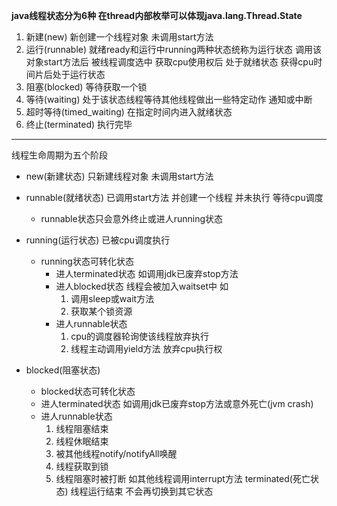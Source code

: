 **java线程状态分为6种 在thread内部枚举可以体现java.lang.Thread.State**
1. 新建(new) 新创建一个线程对象 未调用start方法
2. 运行(runnable) 就绪ready和运行中running两种状态统称为运行状态
调用该对象start方法后 被线程调度选中 获取cpu使用权后 处于就绪状态 获得cpu时间片后处于运行状态
3. 阻塞(blocked) 等待获取一个锁
4. 等待(waiting) 处于该状态线程等待其他线程做出一些特定动作 通知或中断
5. 超时等待(timed_waiting) 在指定时间内进入就绪状态
6. 终止(terminated) 执行完毕
***
线程生命周期为五个阶段

+ new(新建状态) 只新建线程对象 未调用start方法

+ runnable(就绪状态) 已调用start方法 并创建一个线程 并未执行 等待cpu调度
    + runnable状态只会意外终止或进人running状态

+ running(运行状态) 已被cpu调度执行
    + running状态可转化状态 
        + 进人terminated状态 如调用jdk已废弃stop方法
        + 进人blocked状态 线程会被加入waitset中 如
            1. 调用sleep或wait方法
            2. 获取某个锁资源
        + 进人runnable状态
            1. cpu的调度器轮询使该线程放弃执行 
            2. 线程主动调用yield方法 放弃cpu执行权
+ blocked(阻塞状态)
    + blocked状态可转化状态
    + 进人terminated状态 如调用jdk已废弃stop方法或意外死亡(jvm crash)
    + 进人runnable状态
        1. 线程阻塞结束
        2. 线程休眠结束
        3. 被其他线程notify/notifyAll唤醒
        4. 线程获取到锁
        5. 线程阻塞时被打断 如其他线程调用interrupt方法
terminated(死亡状态) 线程运行结束 不会再切换到其它状态